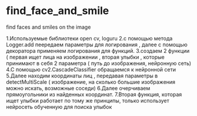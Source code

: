 # find_face_and_smile
 find faces and smiles on the image

1.Используемые библиотеки open cv, loguru
2.с помощью метода Logger.add пеередаем параметры для логирования , далее с помощью декоратора применяем логирования для функций.
3.создаем 2 функции ( первая ищет лица на изображении , вторая улыбки , которые принимают в себя 2 параметра ( путь до изображения, нейронную сеть)
4.С помощью  cv2.CascadeClassifier обращаемся к нейронной сети
5.Далее находим координаты  лиц , передавая параметры в detectMultiScale ( изображение, на сколько большие изображения можно искать, возможные соседи) 
6.Далее очерчиваем прямоугольники из найденных координат.
7.Вторая функция, которая ищет улыбки работает по тому же принципы, только использует нейросеть обученную для поиска улыбок
